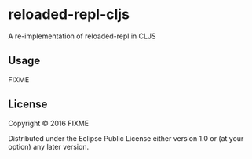 # reloaded-repl-cljs

A re-implementation of reloaded-repl in CLJS

## Usage

FIXME

## License

Copyright © 2016 FIXME

Distributed under the Eclipse Public License either version 1.0 or (at
your option) any later version.
